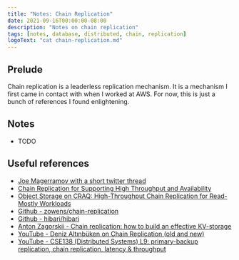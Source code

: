 ```yaml
---
title: "Notes: Chain Replication"
date: 2021-09-16T00:00:00-08:00
description: "Notes on chain replication"
tags: [notes, database, distributed, chain, replication]
logoText: "cat chain-replication.md"
---
```


## Prelude

Chain replication is a leaderless replication mechanism. It is a mechanism I first came in contact
with when I worked at AWS. For now, this is just a bunch of references I found enlightening.

## Notes

- TODO

## Useful references

- [Joe Magerramov with a short twitter thread](https://mobile.twitter.com/_joemag_/status/1365475814754586624)
- [Chain Replication for Supporting High Throughput and Availability](https://www.cs.cornell.edu/home/rvr/papers/OSDI04.pdf)
- [Object Storage on CRAQ: High-Throughput Chain Replication for Read-Mostly Workloads](https://www.usenix.org/conference/usenix-09/object-storage-craq-high-throughput-chain-replication-read-mostly-workloads)
- [Github - zowens/chain-replication](https://github.com/zowens/chain-replication)
- [Github - hibari/hibari](https://github.com/hibari/hibari)
- [Anton Zagorskii - Chain replication: how to build an effective KV-storage](https://medium.com/coinmonks/chain-replication-how-to-build-an-effective-kv-storage-part-1-2-b0ce10d5afc3)
- [YouTube - Deniz Altınbüken on Chain Replication (old and new)](https://www.youtube.com/watch?v=1hDjkV4iFzs)
- [YouTube - CSE138 (Distributed Systems) L9: primary-backup replication, chain replication, latency & throughput](https://www.youtube.com/watch?v=n5zwre0phXI)
